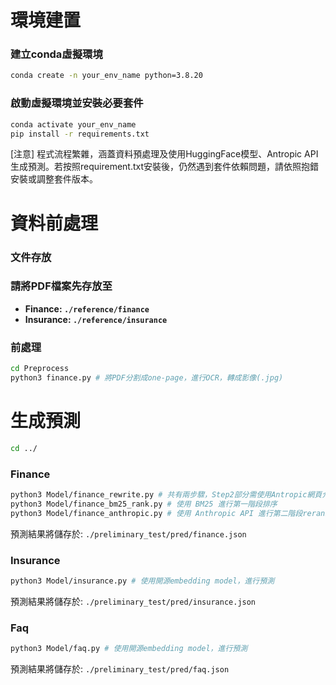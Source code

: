 # 環境建置
### 建立conda虛擬環境
```bash
conda create -n your_env_name python=3.8.20
```
### 啟動虛擬環境並安裝必要套件
```bash
conda activate your_env_name
pip install -r requirements.txt
```
[注意] 程式流程繁雜，涵蓋資料預處理及使用HuggingFace模型、Antropic API生成預測。若按照requirement.txt安裝後，仍然遇到套件依賴問題，請依照抱錯安裝或調整套件版本。


# 資料前處理

### 文件存放
### 請將PDF檔案先存放至
* **Finance: `./reference/finance`**
* **Insurance: `./reference/insurance`**

### 前處理
```bash
cd Preprocess
python3 finance.py # 將PDF分割成one-page，進行OCR，轉成影像(.jpg)
```




# 生成預測
```bash
cd ../
```

### Finance
```bash
python3 Model/finance_rewrite.py # 共有兩步驟，Step2部分需使用Antropic網頁介面。請依照指示執行 
python3 Model/finance_bm25_rank.py # 使用 BM25 進行第一階段排序
python3 Model/finance_anthropic.py # 使用 Anthropic API 進行第二階段reranking
```
預測結果將儲存於: ```./preliminary_test/pred/finance.json```


### Insurance
```bash
python3 Model/insurance.py # 使用開源embedding model，進行預測
```
預測結果將儲存於: ```./preliminary_test/pred/insurance.json```

### Faq
```bash
python3 Model/faq.py # 使用開源embedding model，進行預測
```
預測結果將儲存於: ```./preliminary_test/pred/faq.json```